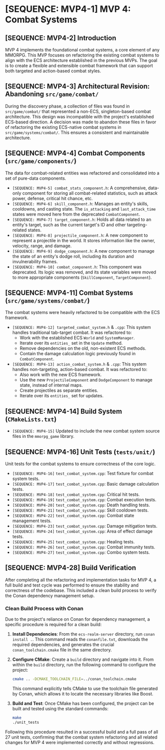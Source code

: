 # [SEQUENCE: MVP4-1] MVP 4: Combat Systems

## [SEQUENCE: MVP4-2] Introduction
MVP 4 implements the foundational combat systems, a core element of any MMORPG. This MVP focuses on refactoring the existing combat systems to align with the ECS architecture established in the previous MVPs. The goal is to create a flexible and extensible combat framework that can support both targeted and action-based combat styles.

## [SEQUENCE: MVP4-3] Architectural Revision: Abandoning `src/game/combat/`
During the discovery phase, a collection of files was found in `src/game/combat/` that represented a non-ECS, singleton-based combat architecture. This design was incompatible with the project's established ECS-based direction. A decision was made to abandon these files in favor of refactoring the existing ECS-native combat systems in `src/game/systems/combat/`. This ensures a consistent and maintainable architecture.

## [SEQUENCE: MVP4-4] Combat Components (`src/game/components/`)
The data for combat-related entities was refactored and consolidated into a set of pure-data components.

*   `[SEQUENCE: MVP4-5] combat_stats_component.h`: A comprehensive, data-only component for storing all combat-related statistics, such as attack power, defense, critical hit chance, etc.
*   `[SEQUENCE: MVP4-6] skill_component.h`: Manages an entity's skills, cooldowns, and casting state. The `is_attacking` and `last_attack_time` states were moved here from the deprecated `CombatComponent`.
*   `[SEQUENCE: MVP4-7] target_component.h`: Holds all data related to an entity's target, such as the current target's ID and other targeting-related states.
*   `[SEQUENCE: MVP4-8] projectile_component.h`: A new component to represent a projectile in the world. It stores information like the owner, velocity, range, and damage.
*   `[SEQUENCE: MVP4-9] dodge_component.h`: A new component to manage the state of an entity's dodge roll, including its duration and invulnerability frames.
*   `[SEQUENCE: MVP4-10] combat_component.h`: This component was deprecated. Its logic was removed, and its state variables were moved to more appropriate components (`SkillComponent`, `TargetComponent`).

## [SEQUENCE: MVP4-11] Combat Systems (`src/game/systems/combat/`)
The combat systems were heavily refactored to be compatible with the ECS framework.

*   `[SEQUENCE: MVP4-12] targeted_combat_system.h` & `.cpp`: This system handles traditional tab-target combat. It was refactored to:
    *   Work with the established ECS `World` and `SystemManager`.
    *   Iterate over its `entities_` set in the `Update` method.
    *   Remove dependencies on the old, non-existent ECS methods.
    *   Contain the damage calculation logic previously found in `CombatComponent`.
*   `[SEQUENCE: MVP4-13] action_combat_system.h` & `.cpp`: This system handles non-targeting, action-based combat. It was refactored to:
    *   Also work with the new ECS framework.
    *   Use the new `ProjectileComponent` and `DodgeComponent` to manage state, instead of internal maps.
    *   Create projectiles as separate entities.
    *   Iterate over its `entities_` set for updates.

## [SEQUENCE: MVP4-14] Build System (`CMakeLists.txt`)
*   `[SEQUENCE: MVP4-15]` Updated to include the new combat system source files in the `mmorpg_game` library.

## [SEQUENCE: MVP4-16] Unit Tests (`tests/unit/`)
Unit tests for the combat systems to ensure correctness of the core logic.

*   `[SEQUENCE: MVP4-16]` `test_combat_system.cpp`: Test fixture for combat system tests.
*   `[SEQUENCE: MVP4-17]` `test_combat_system.cpp`: Basic damage calculation tests.
*   `[SEQUENCE: MVP4-18]` `test_combat_system.cpp`: Critical hit tests.
*   `[SEQUENCE: MVP4-19]` `test_combat_system.cpp`: Combat execution tests.
*   `[SEQUENCE: MVP4-20]` `test_combat_system.cpp`: Death handling tests.
*   `[SEQUENCE: MVP4-21]` `test_combat_system.cpp`: Skill cooldown tests.
*   `[SEQUENCE: MVP4-22]` `test_combat_system.cpp`: Combat state management tests.
*   `[SEQUENCE: MVP4-23]` `test_combat_system.cpp`: Damage mitigation tests.
*   `[SEQUENCE: MVP4-24]` `test_combat_system.cpp`: Area of effect damage tests.
*   `[SEQUENCE: MVP4-25]` `test_combat_system.cpp`: Healing tests.
*   `[SEQUENCE: MVP4-26]` `test_combat_system.cpp`: Combat immunity tests.
*   `[SEQUENCE: MVP4-27]` `test_combat_system.cpp`: Combo system tests.

## [SEQUENCE: MVP4-28] Build Verification

After completing all the refactoring and implementation tasks for MVP 4, a full build and test cycle was performed to ensure the stability and correctness of the codebase. This included a clean build process to verify the Conan dependency management setup.

### Clean Build Process with Conan

Due to the project's reliance on Conan for dependency management, a specific procedure is required for a clean build:

1.  **Install Dependencies**: From the `ecs-realm-server` directory, run `conan install .`. This command reads the `conanfile.txt`, downloads the required dependencies, and generates the crucial `conan_toolchain.cmake` file in the same directory.

2.  **Configure CMake**: Create a `build` directory and navigate into it. From within the `build` directory, run the following command to configure the project:
    ```bash
    cmake .. -DCMAKE_TOOLCHAIN_FILE=../conan_toolchain.cmake
    ```
    This command explicitly tells CMake to use the toolchain file generated by Conan, which allows it to locate the necessary libraries like Boost.

3.  **Build and Test**: Once CMake has been configured, the project can be built and tested using the standard commands:
    ```bash
    make
    ./unit_tests
    ```

Following this procedure resulted in a successful build and a full pass of all 27 unit tests, confirming that the combat system refactoring and all related changes for MVP 4 were implemented correctly and without regressions.
